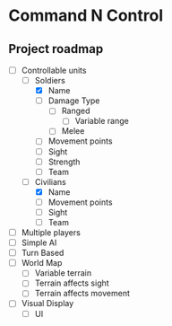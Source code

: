 # Command N Control

## Project roadmap

- [ ] Controllable units
  - [ ] Soldiers
    - [X] Name
    - [ ] Damage Type
      - [ ] Ranged
        - [ ] Variable range
      - [ ] Melee
    - [ ] Movement points
    - [ ] Sight
    - [ ] Strength
    - [ ] Team
  - [ ] Civilians
    - [X] Name
    - [ ] Movement points
    - [ ] Sight
    - [ ] Team
- [ ] Multiple players
- [ ] Simple AI
- [ ] Turn Based
- [ ] World Map  
  - [ ] Variable terrain  
  - [ ] Terrain affects sight
  - [ ] Terrain affects movement
- [ ] Visual Display
  - [ ] UI

